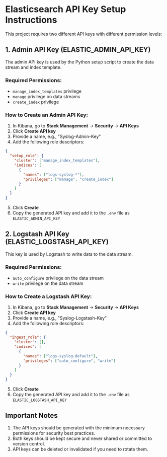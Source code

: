 # Elasticsearch API Key Setup Instructions

This project requires two different API keys with different permission levels:

## 1. Admin API Key (ELASTIC_ADMIN_API_KEY)

The admin API key is used by the Python setup script to create the data stream and index template.

### Required Permissions:
- `manage_index_templates` privilege
- `manage` privilege on data streams
- `create_index` privilege

### How to Create an Admin API Key:

1. In Kibana, go to **Stack Management** → **Security** → **API Keys**
2. Click **Create API key**
3. Provide a name, e.g., "Syslog-Admin-Key"
4. Add the following role descriptors:

```json
{
  "setup_role": {
    "cluster": ["manage_index_templates"],
    "indices": [
      {
        "names": ["logs-syslog-*"],
        "privileges": ["manage", "create_index"]
      }
    ]
  }
}
```

5. Click **Create**
6. Copy the generated API key and add it to the `.env` file as `ELASTIC_ADMIN_API_KEY`

## 2. Logstash API Key (ELASTIC_LOGSTASH_API_KEY)

This key is used by Logstash to write data to the data stream.

### Required Permissions:
- `auto_configure` privilege on the data stream
- `write` privilege on the data stream

### How to Create a Logstash API Key:

1. In Kibana, go to **Stack Management** → **Security** → **API Keys**
2. Click **Create API key**
3. Provide a name, e.g., "Syslog-Logstash-Key"
4. Add the following role descriptors:

```json
{
  "ingest_role": {
    "cluster": [],
    "indices": [
      {
        "names": ["logs-syslog-default"],
        "privileges": ["auto_configure", "write"]
      }
    ]
  }
}
```

5. Click **Create**
6. Copy the generated API key and add it to the `.env` file as `ELASTIC_LOGSTASH_API_KEY`

## Important Notes

1. The API keys should be generated with the minimum necessary permissions for security best practices.
2. Both keys should be kept secure and never shared or committed to version control.
3. API keys can be deleted or invalidated if you need to rotate them.
